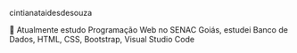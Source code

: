 cintianataidesdesouza

🌱 Atualmente estudo Programação Web no SENAC Goiás, estudei Banco de Dados, HTML, CSS, Bootstrap, Visual Studio Code

